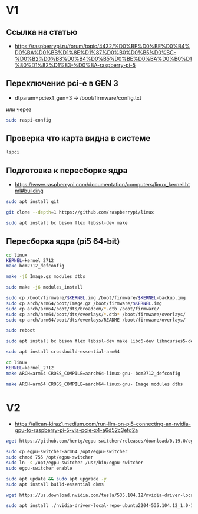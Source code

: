 # V1

## Ссылка на статью
- https://raspberrypi.ru/forum/topic/4432/%D0%BF%D0%BE%D0%B4%D0%BA%D0%BB%D1%8E%D1%87%D0%B0%D0%B5%D0%BC-%D0%B2%D0%B8%D0%B4%D0%B5%D0%BE%D0%BA%D0%B0%D1%80%D1%82%D1%83-%D0%BA-raspberry-pi-5

## Переключение pci-e в GEN 3


 - dtparam=pciex1_gen=3 -> /boot/firmware/config.txt

или через

``` bash
sudo raspi-config
```

## Проверка что карта видна в системе

``` bash
lspci
```

## Подготовка к пересборке ядра

- https://www.raspberrypi.com/documentation/computers/linux_kernel.html#building

``` bash
sudo apt install git
```

``` bash
git clone --depth=1 https://github.com/raspberrypi/linux
```

``` bash
sudo apt install bc bison flex libssl-dev make
```

## Пересборка ядра (pi5 64-bit)

``` bash
cd linux
KERNEL=kernel_2712
make bcm2712_defconfig
```

``` bash
make -j6 Image.gz modules dtbs
```

``` bash
sudo make -j6 modules_install
```

``` bash
sudo cp /boot/firmware/$KERNEL.img /boot/firmware/$KERNEL-backup.img
sudo cp arch/arm64/boot/Image.gz /boot/firmware/$KERNEL.img
sudo cp arch/arm64/boot/dts/broadcom/*.dtb /boot/firmware/
sudo cp arch/arm64/boot/dts/overlays/*.dtb* /boot/firmware/overlays/
sudo cp arch/arm64/boot/dts/overlays/README /boot/firmware/overlays/
```

``` bash
sudo reboot
```

``` bash
sudo apt install bc bison flex libssl-dev make libc6-dev libncurses5-dev
```

``` bash
sudo apt install crossbuild-essential-arm64
```

``` bash
cd linux
KERNEL=kernel_2712
make ARCH=arm64 CROSS_COMPILE=aarch64-linux-gnu- bcm2712_defconfig
```

``` bash
make ARCH=arm64 CROSS_COMPILE=aarch64-linux-gnu- Image modules dtbs
```


# V2
- https://alican-kiraz1.medium.com/run-llm-on-pi5-connecting-an-nvidia-gpu-to-raspberry-pi-5-via-pcie-x4-a6d52c3efd2a

``` bash
wget https://github.com/hertg/egpu-switcher/releases/download/0.19.0/egpu-switcher-arm64
```

``` bash
sudo cp egpu-switcher-arm64 /opt/egpu-switcher
sudo chmod 755 /opt/egpu-switcher
sudo ln -s /opt/egpu-switcher /usr/bin/egpu-switcher
sudo egpu-switcher enable
```

``` bash
sudo apt update && sudo apt upgrade -y
sudo apt install build-essential dkms
```

``` bash
wget https://us.download.nvidia.com/tesla/535.104.12/nvidia-driver-local-repo-ubuntu2204-535.104.12_1.0-1_arm64.deb
```

``` bash
sudo apt install ./nvidia-driver-local-repo-ubuntu2204-535.104.12_1.0-1_arm64.deb
```
